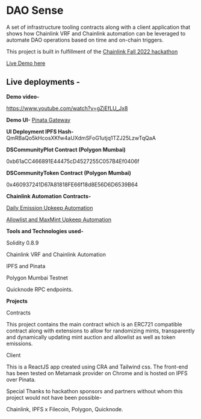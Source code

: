 # DAO Sense

A set of infrastructure tooling contracts along with a client application that shows how Chainlink VRF and Chainlink automation can be leveraged to automate DAO operations based on time and on-chain triggers.

  

This project is built in fulfillment of the [Chainlink Fall 2022 hackathon](https://chain.link/hackathon)

[Live Demo here](https://tomato-obliged-mink-573.mypinata.cloud/ipfs/QmRBaQo5kHcosXKfw4aUXdmSFoG1utjq1TZJ25LzwTqQaA/#/)

  
  

## Live deployments -

**Demo video-**

https://www.youtube.com/watch?v=gZjEfLU_Jx8

  
**Demo UI-**
[Pinata Gateway](https://tomato-obliged-mink-573.mypinata.cloud/ipfs/QmRBaQo5kHcosXKfw4aUXdmSFoG1utjq1TZJ25LzwTqQaA/#/)

**UI Deployment IPFS Hash-**
QmRBaQo5kHcosXKfw4aUXdmSFoG1utjq1TZJ25LzwTqQaA
  

**DSCommunityPlot Contract (Polygon Mumbai)**

0xb61aCC466891E44475cD4527255C057B4Ef0406f

  
**DSCommunityToken Contract (Polygon Mumbai)**

0x460937241D67A81818FE66f18d8E56D6D6539B64

  
**Chainlink Automation Contracts-**

[Daily Emission Upkeep Automation](https://automation.chain.link/mumbai/56501103231743676822420610105274199741200786298291669815693147367877876317391)

  

[Allowlist and MaxMint Upkeep Automation](https://automation.chain.link/mumbai/4395904930672744320077303542837287996021125067848621653402604584528931147791)

  

**Tools and Technologies used-**

Solidity 0.8.9

  

Chainlink VRF and Chainlink Automation

  

IPFS and Pinata

  

Polygon Mumbai Testnet

  

Quicknode RPC endpoints.

  
  

**Projects**

Contracts

This project contains the main contract which is an ERC721 compatible contract along with extensions to allow for randomizing mints, transparently and dynamically updating mint auction and allowlist as well as token emissions.

  

Client

This is a ReactJS app created using CRA and Tailwind css. The front-end has been tested on Metamask provider on Chrome and is hosted on IPFS over Pinata.

  
  

Special Thanks to hackathon sponsors and partners without whom this project would not have been possible-

Chainlink, IPFS x Filecoin, Polygon, Quicknode.